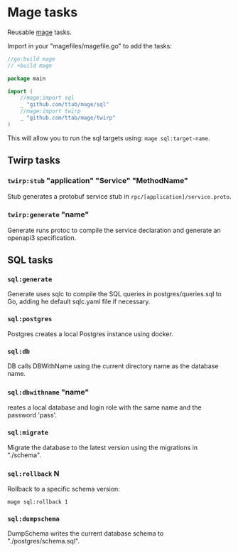 # Mage tasks

Reusable [mage](https://magefile.org/) tasks.

Import in your "magefiles/magefile.go" to add the tasks:

``` go
//go:build mage
// +build mage

package main

import (
    //mage:import sql
    _ "github.com/ttab/mage/sql"
    //mage:import twirp
    _ "github.com/ttab/mage/twirp"
)
```

This will allow you to run the sql targets using: `mage sql:target-name`.

## Twirp tasks

### `twirp:stub` "application" "Service" "MethodName"

Stub generates a protobuf service stub in `rpc/[application]/service.proto`.

### `twirp:generate` "name"

Generate runs protoc to compile the service declaration and generate an openapi3 specification.

## SQL tasks

### `sql:generate`

Generate uses sqlc to compile the SQL queries in postgres/queries.sql to Go, adding he default sqlc.yaml file if necessary.

### `sql:postgres`

Postgres creates a local Postgres instance using docker.

### `sql:db`

DB calls DBWithName using the current directory name as the database name.

### `sql:dbwithname` "name"

reates a local database and login role with the same name and the password 'pass'.

### `sql:migrate`

Migrate the database to the latest version using the migrations in "./schema".

### `sql:rollback` N

Rollback to a specific schema version:

``` shell
mage sql:rollback 1
```

### `sql:dumpschema`

DumpSchema writes the current database schema to "./postgres/schema.sql".
